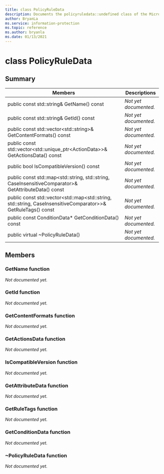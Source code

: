 ```yaml
---
title: class PolicyRuleData 
description: Documents the policyruledata::undefined class of the Microsoft Information Protection (MIP) SDK.
author: BryanLa
ms.service: information-protection
ms.topic: reference
ms.author: bryanla
ms.date: 01/13/2021
---
```


# class PolicyRuleData 
  
## Summary
 Members                        | Descriptions                                
--------------------------------|---------------------------------------------
public const std::string& GetName() const  | _Not yet documented._
public const std::string& GetId() const  | _Not yet documented._
public const std::vector\<std::string\>& GetContentFormats() const  | _Not yet documented._
public const std::vector\<std::unique_ptr\<ActionData\>\>& GetActionsData() const  | _Not yet documented._
public bool IsCompatibleVersion() const  | _Not yet documented._
public const std::map\<std::string, std::string, CaseInsensitiveComparator\>& GetAttributeData() const  | _Not yet documented._
public const std::vector\<std::map\<std::string, std::string, CaseInsensitiveComparator\>\>& GetRuleTags() const  | _Not yet documented._
public const ConditionData* GetConditionData() const  | _Not yet documented._
public virtual ~PolicyRuleData()  | _Not yet documented._
  
## Members
  
### GetName function
_Not documented yet._

  
### GetId function
_Not documented yet._

  
### GetContentFormats function
_Not documented yet._

  
### GetActionsData function
_Not documented yet._

  
### IsCompatibleVersion function
_Not documented yet._

  
### GetAttributeData function
_Not documented yet._

  
### GetRuleTags function
_Not documented yet._

  
### GetConditionData function
_Not documented yet._

  
### ~PolicyRuleData function
_Not documented yet._
